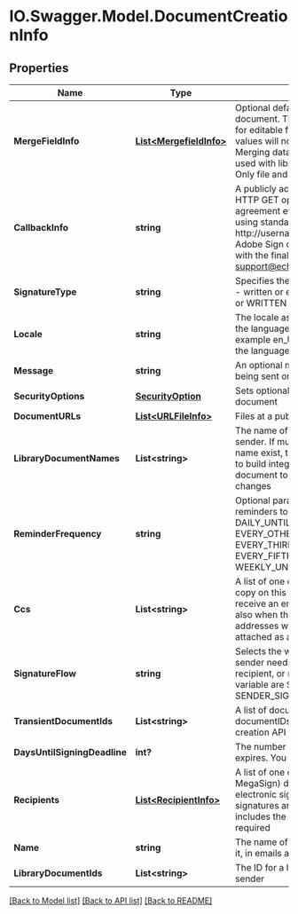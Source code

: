 # IO.Swagger.Model.DocumentCreationInfo
## Properties

Name | Type | Description | Notes
------------ | ------------- | ------------- | -------------
**MergeFieldInfo** | [**List&lt;MergefieldInfo&gt;**](MergefieldInfo.md) | Optional default values for fields to merge into the document. The values will be presented to the signers for editable fields; for read-only fields the provided values will not be editable during the signing process. Merging data into fields is currently not supported when used with libraryDocumentId or libraryDocumentName. Only file and url are currently supported | [optional] 
**CallbackInfo** | **string** | A publicly accessible url to which Adobe Sign will do an HTTP GET operation every time there is a new agreement event. HTTP authentication is supported using standard embedded syntax - i.e. http://username:password@your.server.com/path/to/file. Adobe Sign can also ping your system using HTTP PUT with the final signed PDF. Please contact support@echosign.com if you wish to use this option. | [optional] 
**SignatureType** | **string** | Specifies the type of signature you would like to request - written or e-signature. The possible values are ESIGN or WRITTEN | [optional] 
**Locale** | **string** | The locale associated with this agreement - specifies the language for the signing page and emails, for example en_US or fr_FR.  If none specified, defaults to the language configured for the agreement sender | [optional] 
**Message** | **string** | An optional message to the recipients, describing what is being sent or why their signature is required | [optional] 
**SecurityOptions** | [**SecurityOption**](SecurityOption.md) | Sets optional secondary security parameters for your document | [optional] 
**DocumentURLs** | [**List&lt;URLFileInfo&gt;**](URLFileInfo.md) | Files at a public URL location | [optional] 
**LibraryDocumentNames** | **List&lt;string&gt;** | The name of a library document that is available to the sender. If multiple library documents having the same name exist, the latest one is selected. This can be used to build integrations that allow the contents of the document to be changed, in the future, without any code changes | [optional] 
**ReminderFrequency** | **string** | Optional parameter that sets how often you want to send reminders to the recipients. The possible values are DAILY_UNTIL_SIGNED, WEEKDAILY_UNTIL_SIGNED, EVERY_OTHER_DAY_UNTIL_SIGNED, EVERY_THIRD_DAY_UNTIL_SIGNED, EVERY_FIFTH_DAY_UNTIL_SIGNED, WEEKLY_UNTIL_SIGNED | [optional] 
**Ccs** | **List&lt;string&gt;** | A list of one or more email addresses that you want to copy on this transaction. The email addresses will each receive an email at the beginning of the transaction and also when the final document is signed. The email addresses will also receive a copy of the document, attached as a PDF file | [optional] 
**SignatureFlow** | **string** | Selects the workflow you would like to use - whether the sender needs to sign before the recipient, after the recipient, or not at all. The possible values for this variable are SENDER_SIGNATURE_NOT_REQUIRED, SENDER_SIGNS_LAST, or SENDER_SIGNS_FIRST | [optional] 
**TransientDocumentIds** | **List&lt;string&gt;** | A list of documents associated with this agreement. The documentIDs are returned in the transient document creation API | [optional] 
**DaysUntilSigningDeadline** | **int?** | The number of days that remain before the document expires. You cannot sign the document after it expires | [optional] 
**Recipients** | [**List&lt;RecipientInfo&gt;**](RecipientInfo.md) | A list of one or more recipients. For regular (non-MegaSign) documents, there is no limit on the number of electronic signatures in a single document. Written signatures are limited to four per document. This limit includes the sender if the signature of the sender is also required | [optional] 
**Name** | **string** | The name of the agreement that will be used to identify it, in emails and on the website | [optional] 
**LibraryDocumentIds** | **List&lt;string&gt;** | The ID for a library document that is available to the sender | [optional] 

[[Back to Model list]](../README.md#documentation-for-models) [[Back to API list]](../README.md#documentation-for-api-endpoints) [[Back to README]](../README.md)

